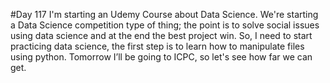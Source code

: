 #Day 117
I'm starting an Udemy Course about Data Science.
We're starting a Data Science competition type of thing; the point is to solve social issues using data science and at the end the best project win.
So, I need to start practicing data science, the first step is to learn how to manipulate files using python.
Tomorrow I’ll be going to ICPC, so let's see how far we can get.
